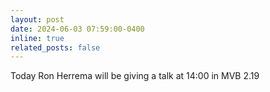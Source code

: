 ```yaml
---
layout: post
date: 2024-06-03 07:59:00-0400
inline: true
related_posts: false
---
```


Today Ron Herrema will be giving a talk at 14:00 in MVB 2.19
